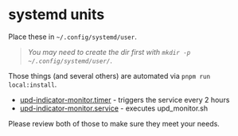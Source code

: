 # systemd units

Place these in `~/.config/systemd/user`. 

> _You may need to create the dir first with `mkdir -p ~/.config/systemd/user/`_.

Those things (and several others) are automated via `pnpm run local:install`.

- [upd-indicator-monitor.timer](./upd-indicator-monitor.timer) - triggers the service every 2 hours
- [upd-indicator-monitor.service](./upd-indicator-monitor.service) - executes upd_monitor.sh

Please review both of those to make sure they meet your needs.
